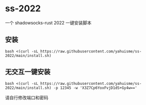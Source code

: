 # ss-2022
一个 shadowsocks-rust 2022 一键安装脚本

## 安装
```
bash <(curl -sL https://raw.githubusercontent.com/yahuisme/ss-2022/main/install.sh)
```

## 无交互一键安装
```
bash <(curl -sL https://raw.githubusercontent.com/yahuisme/ss-2022/main/install.sh) -p 12345 -w 'X3Z7Cp6YoxFvjD1dS+Gy4w=='
```
请自行修改端口和密码
